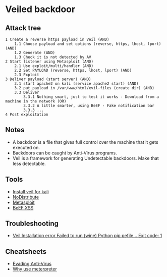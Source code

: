 # Veiled backdoor

## Attack tree

```text
1 Create a reverse https payload in Veil (AND)
    1.1 Choose payload and set options (reverse, https, lhost, lport) (AND)
    1.2 Generate (AND)
    1.3 Check it is not detected by AV
2 Start listener using Metasploit (AND)
    2.1 Use exploit/multi/handler (AND)
    2.2 Set PAYLOAD (reverse, https, lhost, lport) (AND)
    2.3 Exploit
3 Deliver payload (start server) (AND)
    3.1 start apache2 on kali (service apache2 start) (AND)
    3.2 put payload in /var/www/html/evil-files (create dir) (AND)
    3.3 Deliver
        3.3.1 Nothing smart, just to test it works - Download from a machine in the network (OR)
        3.3.2 A little smarter, using BeEF - Fake notification bar
        3.3.3 ...
4 Post exploitation
```

## Notes

* A backdoor is a file that gives full control over the machine that it gets executed on.
* Backdoors can be caught by Anti-Virus programs.
* Veil is a framework for generating Undetectable backdoors. Make that less detectable.

## Tools

* [Install veil for kali](https://github.com/Veil-Framework/Veil/)
* [NoDistribute](https://nodistribute.com/)
* [Metasploit](https://www.kali.org/docs/tools/starting-metasploit-framework-in-kali/)
* [BeEF XSS](https://www.kali.org/tools/beef-xss/)

## Troubleshooting

* [Veil Installation error Failed to run (wine) Python pip pefile... Exit code: 1](../trouble/Veil.md)

## Cheatsheets

* [Evading Anti-Virus](cheatsheets:docs/payloads/evading-av)
* [Why use meterpreter](https://www.offensive-security.com/metasploit-unleashed/about-meterpreter/#Meterpreter_Design_Goals)
